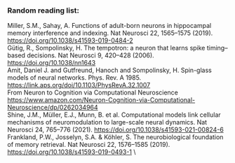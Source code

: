 ### Random reading list: 
Miller, S.M., Sahay, A. Functions of adult-born neurons in hippocampal memory interference and indexing. Nat Neurosci 22, 1565–1575 (2019). https://doi.org/10.1038/s41593-019-0484-2 \
Gütig, R., Sompolinsky, H. The tempotron: a neuron that learns spike timing–based decisions. Nat Neurosci 9, 420–428 (2006). https://doi.org/10.1038/nn1643 \
Amit, Daniel J. and Gutfreund, Hanoch and Sompolinsky, H. Spin-glass models of neural networks. Phys. Rev. A 1985. https://link.aps.org/doi/10.1103/PhysRevA.32.1007 \
From Neuron to Cognition via Computational Neuroscience https://www.amazon.com/Neuron-Cognition-via-Computational-Neuroscience/dp/0262034964 \
Shine, J.M., Müller, E.J., Munn, B. et al. Computational models link cellular mechanisms of neuromodulation to large-scale neural dynamics. Nat Neurosci 24, 765–776 (2021). https://doi.org/10.1038/s41593-021-00824-6  \
Frankland, P.W., Josselyn, S.A. & Köhler, S. The neurobiological foundation of memory retrieval. Nat Neurosci 22, 1576–1585 (2019). https://doi.org/10.1038/s41593-019-0493-1 \
